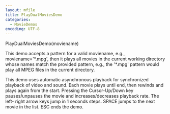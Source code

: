 ```yaml
---
layout: mfile
title: PlayDualMoviesDemo
categories:
  - MovieDemos
encoding: UTF-8
---
```



PlayDualMoviesDemo(moviename)

This demo accepts a pattern for a valid moviename, e.g.,
moviename='\*.mpg', then it plays all movies in the current working
directory whose names match the provided pattern, e.g., the '\*.mpg'
pattern would play all MPEG files in the current directory.

This demo uses automatic asynchronous playback for synchronized playback
of video and sound. Each movie plays until end, then rewinds and plays
again from the start. Pressing the Cursor-Up/Down key pauses/unpauses the
movie and increases/decreases playback rate.
The left- right arrow keys jump in 1 seconds steps. SPACE jumps to the
next movie in the list. ESC ends the demo.
